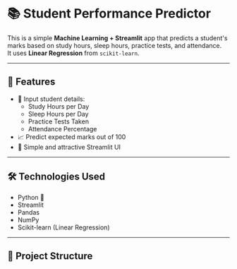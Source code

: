 # 📚 Student Performance Predictor

This is a simple **Machine Learning + Streamlit** app that predicts a student's marks based on study hours, sleep hours, practice tests, and attendance.  
It uses **Linear Regression** from `scikit-learn`.

---

## 🚀 Features
- 📘 Input student details:
  - Study Hours per Day
  - Sleep Hours per Day
  - Practice Tests Taken
  - Attendance Percentage
- 📈 Predict expected marks out of 100
- 🎨 Simple and attractive Streamlit UI

---

## 🛠️ Technologies Used
- Python 🐍
- Streamlit
- Pandas
- NumPy
- Scikit-learn (Linear Regression)

---

## 📂 Project Structure
